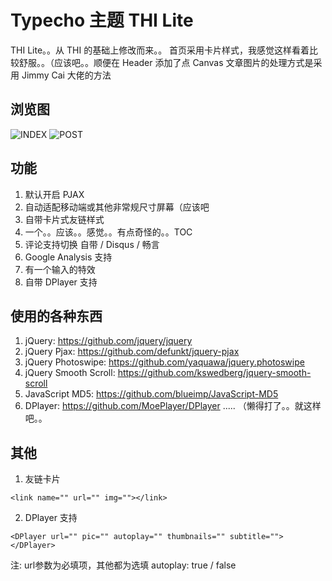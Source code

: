 # Typecho 主题 THI Lite

THI Lite。。从 THI 的基础上修改而来。。
首页采用卡片样式，我感觉这样看着比较舒服。。（应该吧。。顺便在 Header 添加了点 Canvas
文章图片的处理方式是采用 Jimmy Cai 大佬的方法 

## 浏览图
![INDEX](https://public.misaka.xin/Github/INDEX.jpg)
![POST](https://public.misaka.xin/Github/POST.jpg)

## 功能
1. 默认开启 PJAX
2. 自动适配移动端或其他非常规尺寸屏幕（应该吧
3. 自带卡片式友链样式
4. 一个。。应该。。感觉。。有点奇怪的。。TOC
5. 评论支持切换 自带 / Disqus / 畅言
6. Google Analysis 支持
7. 有一个输入的特效
8. 自带 DPlayer 支持

## 使用的各种东西
1. jQuery: https://github.com/jquery/jquery
2. jQuery Pjax: https://github.com/defunkt/jquery-pjax
3. jQuery Photoswipe: https://github.com/yaquawa/jquery.photoswipe
4. jQuery Smooth Scroll: https://github.com/kswedberg/jquery-smooth-scroll
5. JavaScript MD5: https://github.com/blueimp/JavaScript-MD5
6. DPlayer: https://github.com/MoePlayer/DPlayer
.....  （懒得打了。。就这样吧。。

## 其他
1. 友链卡片
```
<link name="" url="" img=""></link>
```
2. DPlayer 支持
```
<DPlayer url="" pic="" autoplay="" thumbnails="" subtitle=""></DPlayer>
```
注: 
url参数为必填项，其他都为选填
autoplay: true / false